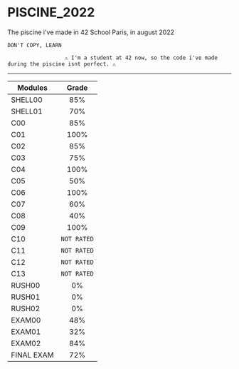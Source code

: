 # PISCINE_2022
The piscine i've made in 42 School Paris, in august 2022

`DON'T COPY, LEARN`

                      ⚠️ I'm a student at 42 now, so the code i've made during the piscine isnt perfect. ⚠️ 
________________________________________

| Modules       | Grade         | 
| ------------- |:-------------:|
|  SHELL00      |  85%          |
|  SHELL01      |  70%          |
|  C00          |  85%          |
|  C01          |  100%         |
|  C02          |  85%          |
|  C03          |  75%          |
|  C04          |  100%         |
|  C05          |  50%          |
|  C06          |  100%         |
|  C07          |  60%          |
|  C08          |  40%          |
|  C09          |  100%         |
|  C10          |  `NOT RATED`  |
|  C11          |  `NOT RATED`  |
|  C12          |  `NOT RATED`  |
|  C13          |  `NOT RATED`  |
|  RUSH00       |  0%           |
|  RUSH01       |  0%           |
|  RUSH02       |  0%           |
|  EXAM00       |  48%          |
|  EXAM01       |  32%          |
|  EXAM02       |  84%          |
|  FINAL EXAM   |  72%          |

